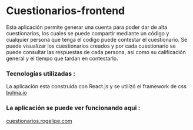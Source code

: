 # Cuestionarios-frontend

Esta aplicación permite generar una cuenta para poder dar de alta cuestionarios, los cuales se puede compartir mediante un código y cualquier persona que tenga el codigo puede contestar el cuestionario.
Se puede visualizar los cuestionarios creados y por cada cuestionario se puede consultar las respuestas de cada persona, asi como su calificación general y el tiempo que tardan en contestarlo.
### Tecnologías utilizadas :
La aplicación esta construida con React.js y se utilizó el framework de css <a href="https://bulma.io" target="_top">bulma.io</a> 

### La aplicación se puede ver funcionando aqui :

<a href="http://cuestionarios.rogelipe.com" target="_top">cuestionarios.rogelipe.com</a> 
